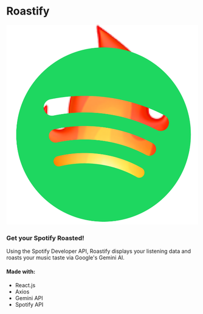 # Roastify

![Roastify Logo](./public/logo.png "Roastify")

### Get your Spotify Roasted!
Using the Spotify Developer API, Roastify displays your listening data and roasts your music taste via Google's Gemini AI.


#### Made with:

- React.js
- Axios
- Gemini API
- Spotify API



